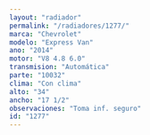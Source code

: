 ```yaml
---
layout: "radiador"
permalink: "/radiadores/1277/"
marca: "Chevrolet"
modelo: "Express Van"
ano: "2014"
motor: "V8 4.8 6.0"
transmision: "Automática"
parte: "10032"
clima: "Con clima"
alto: "34"
ancho: "17 1/2"
observaciones: "Toma inf. seguro"
id: "1277"
---
```


